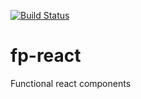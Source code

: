 [![Build Status](https://travis-ci.org/katmai7/fp-react.svg?branch=master)](https://travis-ci.org/katmai7/fp-react)

# fp-react
Functional react components
